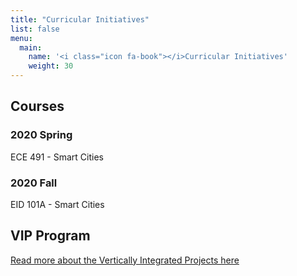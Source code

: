 ```yaml
---
title: "Curricular Initiatives"
list: false
menu:
  main:
    name: '<i class="icon fa-book"></i>Curricular Initiatives'
    weight: 30
---
```


## Courses

### 2020 Spring

ECE 491 - Smart Cities

### 2020 Fall

EID 101A - Smart Cities

## VIP Program

[Read more about the Vertically Integrated Projects here](https://cooper.edu/academics/vertically-integrated-projects)
